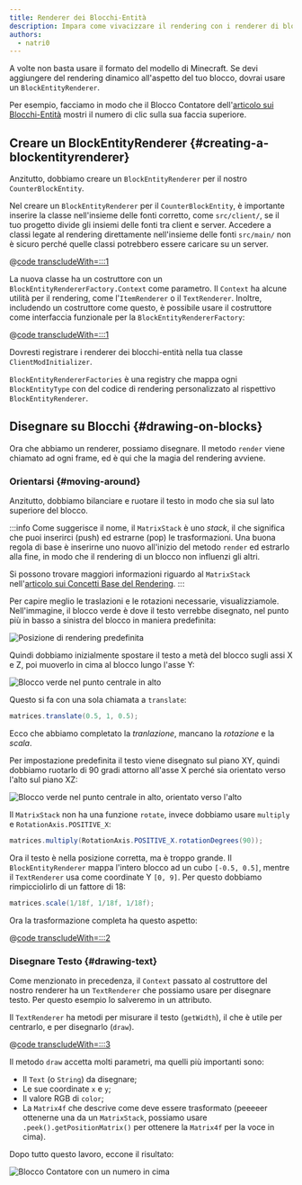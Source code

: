 ```yaml
---
title: Renderer dei Blocchi-Entità
description: Impara come vivacizzare il rendering con i renderer di blocchi-entità.
authors:
  - natri0
---
```


A volte non basta usare il formato del modello di Minecraft. Se devi aggiungere del rendering dinamico all'aspetto del tuo blocco, dovrai usare un `BlockEntityRenderer`.

Per esempio, facciamo in modo che il Blocco Contatore dell'[articolo sui Blocchi-Entità](../blocks/block-entities) mostri il numero di clic sulla sua faccia superiore.

## Creare un BlockEntityRenderer {#creating-a-blockentityrenderer}

Anzitutto, dobbiamo creare un `BlockEntityRenderer` per il nostro `CounterBlockEntity`.

Nel creare un `BlockEntityRenderer` per il `CounterBlockEntity`, è importante inserire la classe nell'insieme delle fonti corretto, come `src/client/`, se il tuo progetto divide gli insiemi delle fonti tra client e server. Accedere a classi legate al rendering direttamente nell'insieme delle fonti `src/main/` non è sicuro perché quelle classi potrebbero essere caricare su un server.

@[code transcludeWith=:::1](@/reference/1.21.4/src/client/java/com/example/docs/rendering/blockentity/CounterBlockEntityRenderer.java)

La nuova classe ha un costruttore con un `BlockEntityRendererFactory.Context` come parametro. Il `Context` ha alcune utilità per il rendering, come l'`ItemRenderer` o il `TextRenderer`.
Inoltre, includendo un costruttore come questo, è possibile usare il costruttore come interfaccia funzionale per la `BlockEntityRendererFactory`:

@[code transcludeWith=:::1](@/reference/1.21.4/src/client/java/com/example/docs/FabricDocsBlockEntityRenderer.java)

Dovresti registrare i renderer dei blocchi-entità nella tua classe `ClientModInitializer`.

`BlockEntityRendererFactories` è una registry che mappa ogni `BlockEntityType` con del codice di rendering personalizzato al rispettivo `BlockEntityRenderer`.

## Disegnare su Blocchi {#drawing-on-blocks}

Ora che abbiamo un renderer, possiamo disegnare. Il metodo `render` viene chiamato ad ogni frame, ed è qui che la magia del rendering avviene.

### Orientarsi {#moving-around}

Anzitutto, dobbiamo bilanciare e ruotare il testo in modo che sia sul lato superiore del blocco.

:::info
Come suggerisce il nome, il `MatrixStack` è uno _stack_, il che significa che puoi inserirci (push) ed estrarne (pop) le trasformazioni.
Una buona regola di base è inserirne uno nuovo all'inizio del metodo `render` ed estrarlo alla fine, in modo che il rendering di un blocco non influenzi gli altri.

Si possono trovare maggiori informazioni riguardo al `MatrixStack` nell'[articolo sui Concetti Base del Rendering](../rendering/basic-concepts).
:::

Per capire meglio le traslazioni e le rotazioni necessarie, visualizziamole. Nell'immagine, il blocco verde è dove il testo verrebbe disegnato, nel punto più in basso a sinistra del blocco in maniera predefinita:

![Posizione di rendering predefinita](/assets/develop/blocks/block_entity_renderer_1.png)

Quindi dobbiamo inizialmente spostare il testo a metà del blocco sugli assi X e Z, poi muoverlo in cima al blocco lungo l'asse Y:

![Blocco verde nel punto centrale in alto](/assets/develop/blocks/block_entity_renderer_2.png)

Questo si fa con una sola chiamata a `translate`:

```java
matrices.translate(0.5, 1, 0.5);
```

Ecco che abbiamo completato la _tranlazione_, mancano la _rotazione_ e la _scala_.

Per impostazione predefinita il testo viene disegnato sul piano XY, quindi dobbiamo ruotarlo di 90 gradi attorno all'asse X perché sia orientato verso l'alto sul piano XZ:

![Blocco verde nel punto centrale in alto, orientato verso l'alto](/assets/develop/blocks/block_entity_renderer_3.png)

Il `MatrixStack` non ha una funzione `rotate`, invece dobbiamo usare `multiply` e `RotationAxis.POSITIVE_X`:

```java
matrices.multiply(RotationAxis.POSITIVE_X.rotationDegrees(90));
```

Ora il testo è nella posizione corretta, ma è troppo grande. Il `BlockEntityRenderer` mappa l'intero blocco ad un cubo `[-0.5, 0.5]`, mentre il `TextRenderer` usa come coordinate Y `[0, 9]`. Per questo dobbiamo rimpicciolirlo di un fattore di 18:

```java
matrices.scale(1/18f, 1/18f, 1/18f);
```

Ora la trasformazione completa ha questo aspetto:

@[code transcludeWith=:::2](@/reference/1.21.4/src/client/java/com/example/docs/rendering/blockentity/CounterBlockEntityRenderer.java)

### Disegnare Testo {#drawing-text}

Come menzionato in precedenza, il `Context` passato al costruttore del nostro renderer ha un `TextRenderer` che possiamo usare per disegnare testo. Per questo esempio lo salveremo in un attributo.

Il `TextRenderer` ha metodi per misurare il testo (`getWidth`), il che è utile per centrarlo, e per disegnarlo (`draw`).

@[code transcludeWith=:::3](@/reference/1.21.4/src/client/java/com/example/docs/rendering/blockentity/CounterBlockEntityRenderer.java)

Il metodo `draw` accetta molti parametri, ma quelli più importanti sono:

- Il `Text` (o `String`) da disegnare;
- Le sue coordinate `x` e `y`;
- Il valore RGB di `color`;
- La `Matrix4f` che descrive come deve essere trasformato (peeeeer ottenerne una da un `MatrixStack`, possiamo usare `.peek().getPositionMatrix()` per ottenere la `Matrix4f` per la voce in cima).

Dopo tutto questo lavoro, eccone il risultato:

![Blocco Contatore con un numero in cima](/assets/develop/blocks/block_entity_renderer_4.png)
